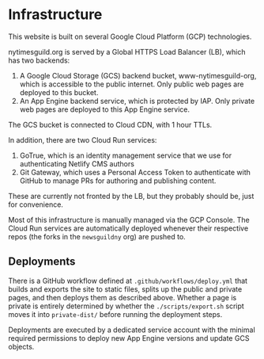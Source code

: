 # Infrastructure

This website is built on several Google Cloud Platform (GCP) technologies.

nytimesguild.org is served by a Global HTTPS Load Balancer (LB), which has two backends:

1. A Google Cloud Storage (GCS) backend bucket, www-nytimesguild-org, which is accessible to the public internet. Only public web pages are deployed to this bucket.
2. An App Engine backend service, which is protected by IAP. Only private web pages are deployed to this App Engine service.

The GCS bucket is connected to Cloud CDN, with 1 hour TTLs.

In addition, there are two Cloud Run services:

1. GoTrue, which is an identity management service that we use for authenticating Netlify CMS authors
2. Git Gateway, which uses a Personal Access Token to authenticate with GitHub to manage PRs for authoring and publishing content.

These are currently not fronted by the LB, but they probably should be, just for convenience.

Most of this infrastructure is manually managed via the GCP Console. The Cloud Run services are automatically deployed whenever their respective repos (the forks in the `newsguildny` org) are pushed to.

## Deployments

There is a GitHub workflow defined at `.github/workflows/deploy.yml` that builds and exports the site to static files, splits up the public and private pages, and then deploys them as described above. Whether a page is private is entirely determined by whether the `./scripts/export.sh` script moves it into `private-dist/` before running the deployment steps.

Deployments are executed by a dedicated service account with the minimal required permissions to deploy new App Engine versions and update GCS objects.
